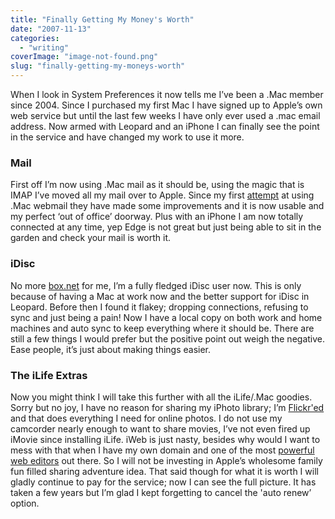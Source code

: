 ```yaml
---
title: "Finally Getting My Money's Worth"
date: "2007-11-13"
categories: 
  - "writing"
coverImage: "image-not-found.png"
slug: "finally-getting-my-moneys-worth"
---
```


When I look in System Preferences it now tells me I’ve been a .Mac member since 2004. Since I purchased my first Mac I have signed up to Apple’s own web service but until the last few weeks I have only ever used a .mac email address. Now armed with Leopard and an iPhone I can finally see the point in the service and have changed my work to use it more.

### Mail

First off I’m now using .Mac mail as it should be, using the magic that is IMAP I’ve moved all my mail over to Apple. Since my first [attempt](https://adamchamberlin.info/post/1424941125/mac-webmail-woes) at using .Mac webmail they have made some improvements and it is now usable and my perfect ‘out of office’ doorway. Plus with an iPhone I am now totally connected at any time, yep Edge is not great but just being able to sit in the garden and check your mail is worth it.

### iDisc

No more [box.net](http://box.net) for me, I’m a fully fledged iDisc user now. This is only because of having a Mac at work now and the better support for iDisc in Leopard. Before then I found it flakey; dropping connections, refusing to sync and just being a pain! Now I have a local copy on both work and home machines and auto sync to keep everything where it should be. There are still a few things I would prefer but the positive point out weigh the negative. Ease people, it’s just about making things easier.

### The iLife Extras

Now you might think I will take this further with all the iLife/.Mac goodies. Sorry but no joy, I have no reason for sharing my iPhoto library; I’m [Flickr'ed](http://www.flickr.com/photos/funkylarma/) and that does everything I need for online photos. I do not use my camcorder nearly enough to want to share movies, I’ve not even fired up iMovie since installing iLife. iWeb is just nasty, besides why would I want to mess with that when I have my own domain and one of the most [powerful web editors](https://adamchamberlin.info/post/1424979398/panic-coda-alert) out there. So I will not be investing in Apple’s wholesome family fun filled sharing adventure idea. That said though for what it is worth I will gladly continue to pay for the service; now I can see the full picture. It has taken a few years but I’m glad I kept forgetting to cancel the 'auto renew’ option.
